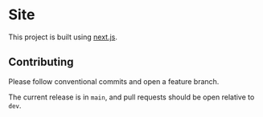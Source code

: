 # Site

This project is built using [next.js](https://nextjs.org).

## Contributing

Please follow conventional commits and open a feature branch.

The current release is in `main`, and pull requests should be open relative to `dev`.
